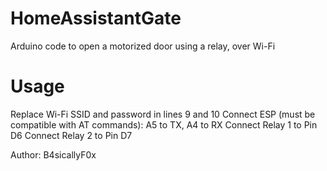 # HomeAssistantGate
Arduino code to open a motorized door using a relay, over Wi-Fi 

# Usage

Replace Wi-Fi SSID and password in lines 9 and 10
Connect ESP (must be compatible with AT commands): A5 to TX, A4 to RX
Connect Relay 1 to Pin D6
Connect Relay 2 to Pin D7

Author: B4sicallyF0x
